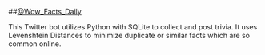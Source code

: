 ##[@Wow_Facts_Daily](http://twitter.com/wow_facts_daily) 

This Twitter bot utilizes Python with SQLite to collect and post trivia. 
It uses Levenshtein Distances to minimize duplicate or similar facts which are so common online.
